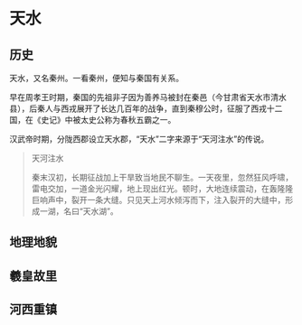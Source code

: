 # 天水

## 历史

天水，又名秦州。一看秦州，便知与秦国有关系。

早在周孝王时期，秦国的先祖非子因为善养马被封在秦邑（今甘肃省天水市清水县），后秦人与西戎展开了长达几百年的战争，直到秦穆公时，征服了西戎十二国，在《史记》中被太史公称为春秋五霸之一。

汉武帝时期，分陇西郡设立天水郡，“天水”二字来源于“天河注水”的传说。

> 天河注水
> 
> 秦末汉初，长期征战加上干旱致当地民不聊生。一天夜里，忽然狂风呼啸，雷电交加，一道金光闪耀，地上现出红光。顿时，大地连续震动，在轰隆隆巨响声中，裂开一条大缝。只见天上河水倾泻而下，注入裂开的大缝中，形成一湖，名曰“天水湖”。

## 地理地貌

<Todo />

## 羲皇故里

<Todo />

## 河西重镇

<Todo />

